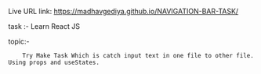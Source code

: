 Live URL link:
https://madhavgediya.github.io/NAVIGATION-BAR-TASK/

task :- Learn React JS

topic:-
        
        Try Make Task Which is catch input text in one file to other file. Using props and useStates.
